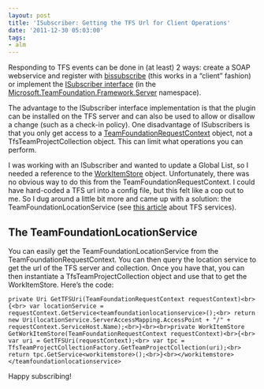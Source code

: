 ```yaml
---
layout: post
title: 'ISubscriber: Getting the TFS Url for Client Operations'
date: '2011-12-30 05:03:00'
tags:
- alm
---
```


Responding to TFS events can be done in (at least) 2 ways: create a SOAP webservice and register with [bissubscribe](http://msdn.microsoft.com/en-us/magazine/cc507647.aspx) (this works in a “client” fashion) or implement the [ISubscriber interface](http://msdn.microsoft.com/en-us/library/microsoft.teamfoundation.framework.server.isubscriber.aspx) (in the [Microsoft.TeamFoundation.Framework.Server](http://msdn.microsoft.com/en-us/library/microsoft.teamfoundation.framework.server.aspx) namespace).

The advantage to the ISubscriber interface implementation is that the plugin can be installed on the TFS server and can also be used to allow or disallow a change (such as a check-in policy). One disadvantage of ISubscribers is that you only get access to a [TeamFoundationRequestContext](http://msdn.microsoft.com/en-us/library/microsoft.teamfoundation.framework.server.teamfoundationrequestcontext.aspx) object, not a TfsTeamProjectCollection object. This can limit what operations you can perform.

I was working with an ISubscriber and wanted to update a Global List, so I needed a reference to the [WorkItemStore](http://msdn.microsoft.com/en-us/library/microsoft.teamfoundation.workitemtracking.client.workitemstore.aspx) object. Unfortunately, there was no obvious way to do this from the TeamFoundationRequestContext. I could have hard-coded a TFS url into a config file, but this felt like a cop out to me. So I dug around a little bit more and came up with a solution: the TeamFoundationLocationService (see [this article](http://msdn.microsoft.com/en-us/library/ms252473.aspx) about TFS services).

## The TeamFoundationLocationService

You can easily get the TeamFoundationLocationService from the TeamFoundationRequestContext. You can then query the location service to get the url of the TFS server and collection. Once you have that, you can then instantiate a TfsTeamProjectCollection object and use that to get the WorkItemStore. Here’s the code:

    private Uri GetTFSUri(TeamFoundationRequestContext requestContext)<br>{<br> var locationService = requestContext.GetService<teamfoundationlocationservice>();<br> return new Uri(locationService.ServerAccessMapping.AccessPoint + "/" + requestContext.ServiceHost.Name);<br>}<br><br>private WorkItemStore GetWorkItemStore(TeamFoundationRequestContext requestContext)<br>{<br> var uri = GetTFSUri(requestContext);<br> var tpc = TfsTeamProjectCollectionFactory.GetTeamProjectCollection(uri);<br> return tpc.GetService<workitemstore>();<br>}<br></workitemstore></teamfoundationlocationservice>

Happy subscribing!

